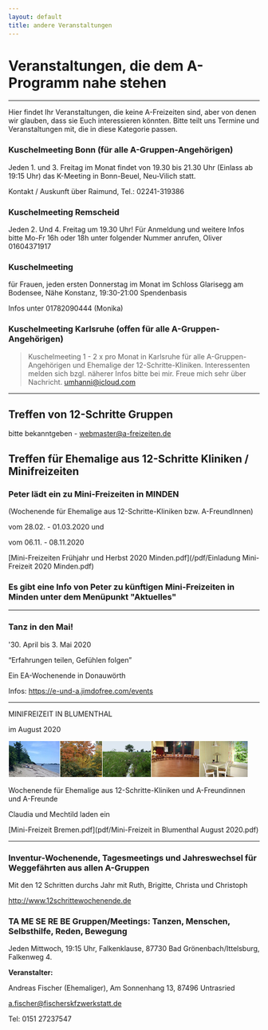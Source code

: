 ```yaml
---
layout: default
title: andere Veranstaltungen
---
```


# Veranstaltungen, die dem A-Programm nahe stehen
---
Hier findet Ihr Veranstaltungen, die keine A-Freizeiten sind, aber von denen
wir glauben, dass sie Euch interessieren könnten. Bitte teilt uns Termine und
Veranstaltungen mit, die in diese Kategorie passen.


### Kuschelmeeting Bonn (für alle A-Gruppen-Angehörigen)

Jeden 1. und 3. Freitag im Monat findet von 19.30 bis 21.30 Uhr (Einlass ab 19:15 Uhr) 
das K-Meeting in Bonn-Beuel, Neu-Vilich statt.

Kontakt / Auskunft über Raimund, Tel.: 02241-319386

### Kuschelmeeting Remscheid

Jeden 2. Und 4. Freitag um 19.30 Uhr!
Für Anmeldung und weitere Infos bitte Mo-Fr 16h oder 18h unter folgender Nummer anrufen,
Oliver 01604371917

### Kuschelmeeting
für Frauen, jeden ersten Donnerstag im Monat
im Schloss Glarisegg am Bodensee, Nähe Konstanz, 19:30-21:00
Spendenbasis

Infos unter 01782090444 (Monika)

### Kuschelmeeting Karlsruhe (offen für alle A-Gruppen-Angehörigen)

> Kuschelmeeting 1 - 2 x pro Monat in Karlsruhe für alle A-Gruppen-Angehörigen und Ehemalige der 12-Schritte-Kliniken. 
> Interessenten melden sich bzgl. näherer Infos bitte bei mir. 
> Freue mich sehr über Nachricht. <umhanni@icloud.com>

-----------------------------------------------------------------------------------

## Treffen von 12-Schritte Gruppen

bitte bekanntgeben - <webmaster@a-freizeiten.de>


## Treffen für Ehemalige aus 12-Schritte Kliniken / Minifreizeiten


### Peter lädt ein zu Mini-Freizeiten in MINDEN 

(Wochenende für Ehemalige aus 12-Schritte-Kliniken bzw. A-FreundInnen)

vom 28.02. - 01.03.2020 und

vom 06.11. - 08.11.2020

[Mini-Freizeiten Frühjahr und Herbst 2020 Minden.pdf](/pdf/Einladung Mini-Freizeit 2020 Minden.pdf)

### Es gibt eine Info von Peter zu künftigen Mini-Freizeiten in Minden unter dem Menüpunkt "Aktuelles"

------------------------------------------------------------------------------

### Tanz in den Mai!

'30. April bis 3. Mai 2020

“Erfahrungen teilen, Gefühlen folgen”

Ein EA-Wochenende in Donauwörth
 
Infos: <https://e-und-a.jimdofree.com/events>

------------------------------------------------------------------------------

MINIFREIZEIT IN BLUMENTHAL

im August 2020

![Bremen](images/Leiste_Herbst_Bremen.jpg)

Wochenende für Ehemalige aus 12-Schritte-Kliniken
und A-Freundinnen und A-Freunde

Claudia und Mechtild laden ein

[Mini-Freizeit Bremen.pdf](pdf/Mini-Freizeit in Blumenthal August 2020.pdf)

--------------------------------------------------------------------------------

### Inventur-Wochenende, Tagesmeetings und Jahreswechsel für Weggefährten aus allen A-Gruppen

Mit den 12 Schritten durchs Jahr mit Ruth, Brigitte, Christa und Christoph 

<http://www.12schrittewochenende.de>

### TA ME SE RE BE Gruppen/Meetings: Tanzen, Menschen, Selbsthilfe, Reden, Bewegung

Jeden Mittwoch, 19:15 Uhr, Falkenklause, 87730 Bad Grönenbach/Ittelsburg, Falkenweg 4.

__Veranstalter:__

Andreas Fischer (Ehemaliger),
Am Sonnenhang 13,
87496 Untrasried

<a.fischer@fischerskfzwerkstatt.de>

Tel: 0151 27237547

